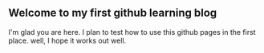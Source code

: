 ## Welcome to my first github learning blog

I'm glad you are here. I plan to test how to use this github pages in the first place.
well, I hope it works out well.
